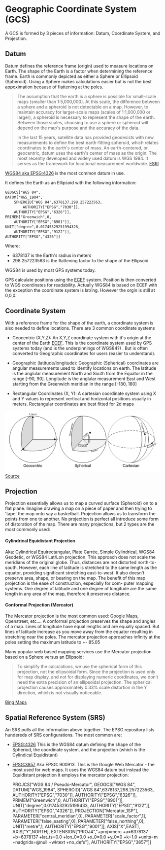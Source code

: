 
# Geographic Coordinate System (GCS)

A GCS is formed by 3 pieces of information: Datum, Coordinate System, and Projection.

## Datum

Datum defines the reference frame (origin) used to measure locations on Earth.  The shape of the Earth is a factor
when determining the reference frame.  Earth is commonly depicted as either a Sphere or Ellipsoid (Spheroid).  Using 
a Sphere makes calculations easier but is not the best appoximation because of flattening at the poles.

> The assumption that the earth is a sphere is possible for small-scale maps (smaller than 1:5,000,000). 
> At this scale, the difference between a sphere and a spheroid is not detectable on a map. 
> However, to maintain accuracy for larger-scale maps (scales of 1:1,000,000 or larger), 
> a spheroid is necessary to represent the shape of the earth. Between those scales, choosing to use a 
> sphere or spheroid will depend on the map's purpose and the accuracy of the data.
>
> In the last 15 years, satellite data has provided geodesists with new measurements to define the 
> best earth-fitting spheroid, which relates coordinates to the earth's center of mass. An earth-centered, 
> or geocentric, datum uses the earth's center of mass as the origin. The most recently developed and 
> widely used datum is WGS 1984. It serves as the framework for locational measurement worldwide. 
> [ESRI](http://webhelp.esri.com/arcgisdesktop/9.2/index.cfm?TopicName=Spheroids_and_spheres)

[WGS84 aka EPSG:4326](http://spatialreference.org/ref/epsg/4326/) is the most common datum in use.

It defines the Earth as an Ellipsoid with the following information:

    GEOGCS["WGS 84",
    DATUM["WGS_1984",
        SPHEROID["WGS 84",6378137,298.257223563,
            AUTHORITY["EPSG","7030"]],
        AUTHORITY["EPSG","6326"]],
    PRIMEM["Greenwich",0,
        AUTHORITY["EPSG","8901"]],
    UNIT["degree",0.01745329251994328,
        AUTHORITY["EPSG","9122"]],
    AUTHORITY["EPSG","4326"]]

Where:

* 6378137 is the Earth's radius in meters
* 298.257223563 is the flattening factor to the shape of the Ellipsoid

WGS84 is used by most GPS systems today.

GPS calculate positions using the [ECEF]() system.  Position is then converted to WGS coordinates for readability.  Actually WGS84 is based on ECEF with the exception the coordinate system is lat/lng.  However the orgin is still at 0,0,0.


## Coordinate System

With a reference frame for the shape of the earth, a coordinate system is also needed to define locations.  There
are 3 common coordinate systems

* Geocentric (X,Y,Z): An X,Y,Z coordinate system with it's origin at the center of the Earth [ECEF](). This is the coordinate system
used by GPS systems today (and is the underpinnings of WGS84?) .  But is often converted to Geographic coordinates for users (easier to understand). 

* Geographic (latitude/longitude): Geographic (Spherical) coordinates are angular measurements used to identify locations on earth.  The latitude is the anglular measurement North and South from the Equator in the range [-90, 90]. Longitude is the anglular measurement East and West starting from the Greenwich meridian in the range [-180, 180]

* Rectangular Coordinates (X, Y):  A cartesian coordinate system using X and Y values to represent vertical and horizontal positions usually in meters.  Rectangular coordinates are best fitted for 2d maps


![Coordinate Systems](../images/coordinate_systems.png "Coordinate Systems")
[Source](http://www.sharpgis.net/post/2007/05/05/Spatial-references2c-coordinate-systems2c-projections2c-datums2c-ellipsoids-e28093-confusing.aspx)


## Projection

Projection essentially allows us to map a curved surface (Spheroid) on to a flat plane. Imagine drawing a map on a piece of paper and then trying to 'tape' the map onto say a basketball.  Projection allows us to transform the points from one to another.  No projection
is perfect all introduce some form of distoration of the map.  There are many projections, but 2 types are the most commonly used:

#### Cylindrical Equidistant Projection 
    
Aka: Cylindrical Equirectangular, Plate Carrée, Simple Cylindrical, WGS84 Geodetic, or WGS84 Lat/Lon projection. This approach does not scale the meridians of the original globe. Thus, distances are not distorted north-to-south. However, each line of latitude is stretched to the same length as the equator, providing significant stretching east-to-west. It also doesn't preserve area, shape, or bearing on the map.  The benefit of this map projection is the ease of construction, especially for com- puter mapping systems. One degree of latitude and one degree of longitude are the same length in any area of the map, therefore it preserves distance.

#### Conformal Projection (Mercator)

The Mercator projection is the most common used: Google Maps, Openstreet, etc.... A conformal projection preserves the shape and angles of a map.  Lines of longitude have equal lengths and are equally spaced. But lines of latitude increase as you move away from the equator resulting in stretching near the poles.   The mercator projection approaches infinity at the poles setting the maximum latitude to +- 85.05

Many popular web based mapping services use the Mercator projection based on a Sphere versus an Ellipsoid:

> To simplify the calculations, we use the spherical form of this projection, not the ellipsoidal form. Since 
> the projection is used only for map display, and not for displaying numeric coordinates, we don’t need 
> the extra precision of an ellipsoidal projection. The spherical projection causes approximately 0.33% 
> scale distortion in the Y direction, which is not visually noticeable.

[Bing Maps](http://msdn.microsoft.com/en-us/library/bb259689.aspx)  

## Spatial Reference System (SRS)

An SRS pulls all the information above together.  The EPSG repository lists hundereds of SRS configurations. The most common are:

* [EPSG:4326](http://spatialreference.org/ref/epsg/4326/) This is the WGS84 datum defining the shape of the Spheriod, the coordinate system, and the projection (which is the Cylindical Equidistant)

* [EPSG:3857](http://spatialreference.org/ref/sr-org/7483/) Aka EPSG: 900913. This is the Google Web Mercator - the most used for web maps.  It uses the WGS84 datum but instead the Equidistant projection it employs the mercator projection:



    PROJCS["WGS 84 / Pseudo-Mercator",
    GEOGCS["WGS 84",
        DATUM["WGS_1984",
            SPHEROID["WGS 84",6378137,298.257223563,
                AUTHORITY["EPSG","7030"]],
            AUTHORITY["EPSG","6326"]],
        PRIMEM["Greenwich",0,
            AUTHORITY["EPSG","8901"]],
        UNIT["degree",0.0174532925199433,
            AUTHORITY["EPSG","9122"]],
        AUTHORITY["EPSG","4326"]],
    PROJECTION["Mercator_1SP"],
    PARAMETER["central_meridian",0],
    PARAMETER["scale_factor",1],
    PARAMETER["false_easting",0],
    PARAMETER["false_northing",0],
    UNIT["metre",1,
        AUTHORITY["EPSG","9001"]],
    AXIS["X",EAST],
    AXIS["Y",NORTH],
    EXTENSION["PROJ4","+proj=merc +a=6378137 +b=6378137 +lat_ts=0.0 +lon_0=0.0 +x_0=0.0 +y_0=0 +k=1.0 +units=m +nadgrids=@null +wktext  +no_defs"],
    AUTHORITY["EPSG","3857"]]

